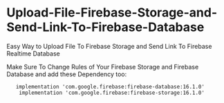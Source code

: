 # Upload-File-Firebase-Storage-and-Send-Link-To-Firebase-Database
Easy Way to Upload File To Firebase Storage and Send Link To Firebase Realtime Database

Make Sure To Change Rules of Your Firebase Storage and Firebase Database 
and add these Dependency too: 

       implementation 'com.google.firebase:firebase-database:16.1.0'
        implementation 'com.google.firebase:firebase-storage:16.1.0'
